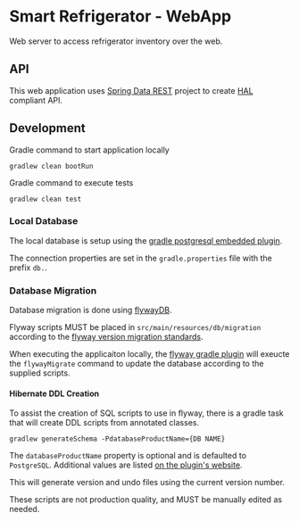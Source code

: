 # Smart Refrigerator - WebApp #
Web server to access refrigerator inventory over the web.

## API ##
This web application uses [Spring Data REST](https://docs.spring.io/spring-data/rest/docs/current/reference/html/) 
project to create [HAL](https://tools.ietf.org/html/draft-kelly-json-hal-08) compliant API.

## Development ##
Gradle command to start application locally

    gradlew clean bootRun

Gradle command to execute tests

    gradlew clean test

### Local Database ###
The local database is setup using the [gradle postgresql embedded plugin](https://github.com/honourednihilist/gradle-postgresql-embedded).

The connection properties are set in the `gradle.properties` file with the prefix `db.`.

### Database Migration ###
Database migration is done using [flywayDB](https://flywaydb.org).

Flyway scripts MUST be placed in `src/main/resources/db/migration` according to the [flyway version migration standards](https://flywaydb.org/documentation/migrations#versioned-migrations).

When executing the applicaiton locally, the [flyway gradle plugin](https://flywaydb.org/documentation/gradle/) will exeucte the 
`flywayMigrate` command to update the database according to the supplied scripts.

#### Hibernate DDL Creation ###
To assist the creation of SQL scripts to use in flyway, there is a gradle task that will 
create DDL scripts from annotated classes.

    gradlew generateSchema -PdatabaseProductName={DB NAME}

The `databaseProductName` property is optional and is defaulted to `PostgreSQL`. 
Additional values are listed [on the plugin's website](https://github.com/divinespear/jpa-schema-gradle-plugin#for-hibernate).

This will generate version and undo files using the current version number.

These scripts are not production quality, and MUST be manually edited as needed.